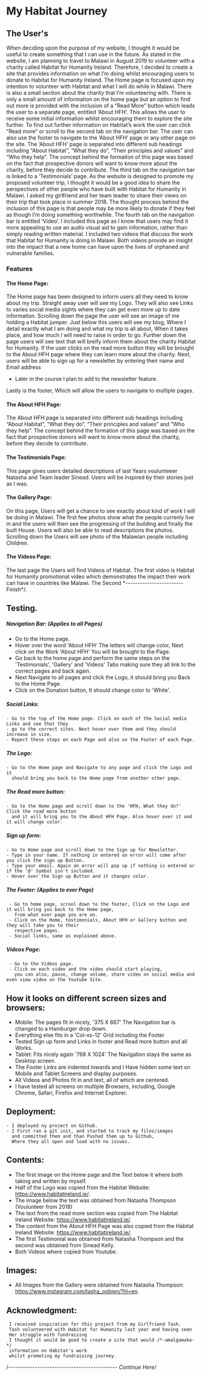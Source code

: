 # My Habitat Journey

## The User's

When deciding upon the purpose of my website, I thought it would be useful to create something that I can use in the future. As stated in the website, I am planning to travel to Malawi in August 2019 to volunteer with a charity called Habitat for Humanity Ireland.  Therefore, I decided to create a site that provides information on what I’m doing whilst encouraging users to donate to Habitat for Humanity Ireland. The Home page is focused upon my intention to volunteer with Habitat and what I will do while in Malawi. There is also a small section about the charity that I’m volunteering with. There is only a small amount of information on the home page but an option to find out more is provided with the inclusion of a “Read More” button which leads the user to a separate page, entitled ‘About HFH’.  This allows the user to receive some initial information whilst encouraging them to explore the site further. 
To find out further information on Habitat’s work the user can click “Read more” or scroll to the second tab on the navigation bar. The user can also use the footer to navigate to the ‘About HFH’ page or any other page on the site.  The ‘About HFH’  page is separated into different sub headings including “About Habitat”, “What they do”, “Their principles and values” and “Who they help”. The concept behind the formation of this page was based on the fact that prospective donors will want to know more about the charity, before they decide to contribute. 
The third tab on the navigation bar is linked to a ‘Testimonials’ page. As the website is designed to promote my proposed volunteer trip, I thought it would be a good idea to share the perspectives of other people who have built with Habitat for Humanity in Malawi. I asked my girlfriend and her team leader to share their views on their trip that took place in summer 2018. The thought process behind the inclusion of this page is that people may be more likely to donate if they feel as though I’m doing something worthwhile. 
The fourth tab on the navigation bar is entitled ‘Video’. I included this page as I know that users may find it more appealing to use an audio visual aid to gain information, rather than simply reading written material. I included two videos that discuss the work that Habitat for Humanity is doing in Malawi. Both videos provide an insight into the impact that a new home can have upon the lives of orphaned and vulnerable families. 

### Features
#### The Home Page:
The Home page has been designed to inform users all they need to know about my trip.
Straight away user will see my Logo. They will also see Links to varies social media sights where they can get even more up to date information.
Scrolling down the page the user will see an image of me holding a Habitat jumper.
Just below this users will see my blog, Where I detail exactly what I am doing and what my trip is all about, When it takes place, and how much I will need to raise in order to go.
Further down the page users will see text that will breify inform them about the charity Habitat for Humanity. If the user clicks on the read more button
they will be brought to the About HFH page where they can learn more about the charity. 
Next, users will be able to sign up for a newsletter by entering their name and Email address

- Later in the course I plan to add to the newsletter feature.

Lastly is the footer, Which will allow the users to navigate to multiple pages.

#### The About HFH Page:
The About HFH page is separated into different sub headings including “About Habitat”, 
“What they do”, “Their principles and values” and “Who they help”. 
The concept behind the formation of this page was based on the fact that prospective donors 
will want to know more about the charity, before they decide to contribute. 

#### The Testimonials Page:
This page gives users detailed descriptions of last Years voulunteeer Natasha and Team leader Sinead.
Users will be inspired by their stories just as I was.

#### The Gallery Page:
On this page, Users will get a chance to see exactly about kind of work I will be doing in Malawi.
The first few photos show what the people currenly live in and the users will then see the progressing of the building and finally the built House.
Users will also be able to read descriptions the photos.
Scrolling down the Users will see photo of the Malawian people including Children. 

#### The Videos Page:
The last page the Users will find Videos of Habitat. 
The first video is Habitat for Humanity promotional video
which demonstrates the impact their work can have in countries like Malawi.
The Second \*------------------------Finish*/.

## Testing.

##### Navigation Bar: (Applies to all Pages)
   - Go to the Home page. 
   - Hover over the word 'About HFH' The letters will change color, Next click on the Work 'About HFH' You will be brought to the Page.
   - Go back to the home page and perform the same steps on the 'Testimonials', 'Gallery' and 'Videos' Tabs making sure they all link to the correct pages and back again.
   - Next Navigate to all pages and click the Logo, it should bring you Back to the Home Page. 
   - Click on the Donation button, It should change color to 'White'.
   
##### Social Links:
    - Go to the top of the Home page. Click on each of the Social media Links and see that they
    - go to the correct sites. Next hover over them and they should increase in size.
    - Repect these steps on each Page and also on the Footer of each Page.
    
##### The Logo:
    - Go to the Home page and Navigate to any page and click the Logo and it 
      should bring you back to the Home page from another other page. 
##### The Read more button:
    - Go to the Home page and scroll down to the 'HFH, What they do?' Click the read more button
      and it will bring you to the About HFH Page. Also hover over it and it will change color.
##### Sign up form:
    - Go to Home page and scroll down to the Sign up for Newsletter.
    - Type in your name. If nothing in entered an error will come after you click the sign up Button.
    - Type your email. Again an error will pop up if nothing is entered or if the '@' Symbol isn't included.
    - Hover over the Sign up Button and it changes color. 

##### The Footer: (Applies to ever Page)
     - Go to home page, scrool down to the footer, Click on the Logo and it will bring you back to the Home page,
       from what ever page you are on. 
     - Click on the Home, testimonials, About HFH or Gallery button and they will take you to their
       respective pages.
     - Social links, same as explained above.   
    
##### Videos Page:
     - Go to the Videos page.
     - Click on each video and the video should start playing, 
       you can also, pause, change volume, share video on social media and even view video on the Youtube Site. 
       
       
## How it looks on different screen sizes and browsers:
   - Mobile: The pages fit in nicely, '375 X 667' The Navigation bar is changed to a Hamburger drop down.
   - Everything else fits in a 'Col-xs-12' Grid including the Footer 
   - Tested Sign up form and Links in footer and Read more button and all Works.
   - Tablet: Fits nicely again '768 X 1024' The Navigation stays the same as Desktop screen.
   - The Footer Links are indented inwards and I Have hidden some text on Mobile and Tablet Screens and display purposes.
   - All Videos and Photos fit in and text, all of which are centered.
   - I have tested all screens on multiple Browsers, including,
     Google Chrome, Safari, Firefox and Internet Explorer.
## Deployment: 
    - I deployed ny project on Github.
    - I First ran a git init, and started to track my files/images 
      and committed them and than Pushed them up to Github,
      Where they all open and load with no issues. 
## Contents:
   - The first image on the Home page and the Text below it where both taking and written by myself.
   - Half of the Logo was copied from the Habitat Website: https://www.habitatireland.ie/.
   - The image below the text was obtained from Natasha Thompson (Voulunteer from 2018)
   - The text from the read more section was copied from The Habitat Ireland Website: https://www.habitatireland.ie/.
   - The content from the About HFH Page was also copied from the Habitat Ireland Website: https://www.habitatireland.ie/.
   - The first Testimonial was obtained from Natasha Thompson and the second was obtained from Sinead Kelly.
   - Both Videos where copied from Youtube.
## Images:
   - All Images from the Gallery were obtained from Natasha Thompson: 
     https://www.instagram.com/tasha_oobien/?hl=en.


## Acknowledgment: 
     I received inspiration for this project from my Girlfriend Tash. 
     Tash volunteered with Habitat for Humanity last year and having seen 
     Her struggle with fundraising
     I thought it would be good to create a site that would /*-amalgamake-*/ 
     information on Habitat's work
     whilst promoting my fundraising journey. 

/*--------------------------------------------- Continue Here*/


